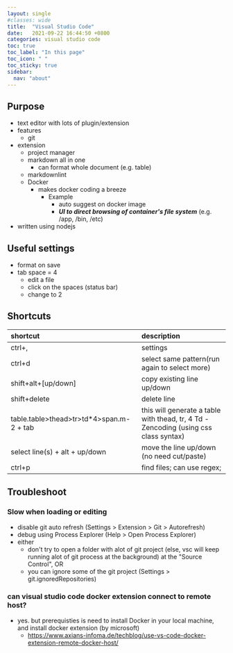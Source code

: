 ```yaml
---
layout: single
#classes: wide
title:  "Visual Studio Code"
date:   2021-09-22 16:44:50 +0800
categories: visual studio code
toc: true
toc_label: "In this page"
toc_icon: " "
toc_sticky: true
sidebar:
  nav: "about"
---
```


## Purpose

* text editor with lots of plugin/extension
* features
  * git
* extension
  * project manager
  * markdown all in one
    * can format whole document (e.g. table)
  * markdownlint
  * Docker
    * makes docker coding a breeze
      * Example
        * auto suggest on docker image
        * ***UI to direct browsing of container's file system*** (e.g. /app, /bin, /etc)
* written using nodejs

## Useful settings

* format on save
* tab space = 4
  * edit a file
  * click on the spaces (status bar)
  * change to 2

## Shortcuts

| shortcut                                 | description                                                                          |
| :--------------------------------------- | :----------------------------------------------------------------------------------- |
| ctrl+,                                   | settings                                                                             |
| ctrl+d                                   | select same pattern(run again to select more)                                        |
| shift+alt+[up/down]                      | copy existing line up/down                                                           |
| shift+delete                             | delete line                                                                          |
| table.table>thead>tr>td*4>span.m-2 + tab | this will generate a table with thead, tr, 4 Td - Zencoding (using css class syntax) |
| select line(s) + alt + up/down           | move the line up/down (no need cut/paste)                                            |
| ctrl+p                                   | find files; can use regex;                                                           |

## Troubleshoot

### Slow when loading or editing

* disable git auto refresh (Settings > Extension > Git > Autorefresh)
* debug using Process Explorer (Help > Open Process Explorer)
* either
  * don't try to open a folder with alot of git project (else, vsc will keep running alot of git process at the background) at the "Source Control", OR
  * you can ignore some of the git project (Settings > git.ignoredRepositories)

### can visual studio code docker extension connect to remote host?

* yes. but prerequisties is need to install Docker in your local machine, and install docker extension (by microsoft)
  * <https://www.axians-infoma.de/techblog/use-vs-code-docker-extension-remote-docker-host/>